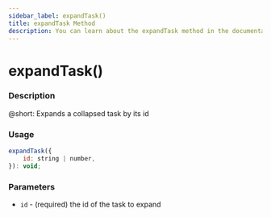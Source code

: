 ```yaml
---
sidebar_label: expandTask()
title: expandTask Method
description: You can learn about the expandTask method in the documentation of the DHTMLX JavaScript To Do List library. Browse developer guides and API reference, try out code examples and live demos, and download a free 30-day evaluation version of DHTMLX To Do List.
---
```


# expandTask()

### Description

@short: Expands a collapsed task by its id

### Usage

~~~js
expandTask({
    id: string | number,
}): void;
~~~

### Parameters

- `id` - (required) the id of the task to expand